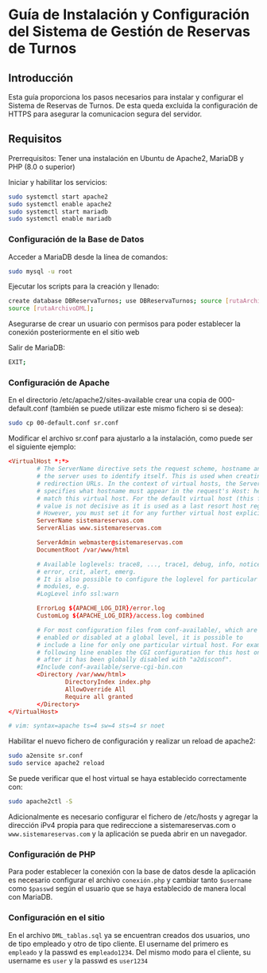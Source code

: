 # Guía de Instalación y Configuración del Sistema de Gestión de Reservas de Turnos

## Introducción

Esta guía proporciona los pasos necesarios para instalar y configurar el Sistema de Reservas de Turnos.
De esta queda excluida la configuración de HTTPS para asegurar la comunicacion segura del servidor.

## Requisitos

Prerrequisitos: Tener una instalación en Ubuntu de Apache2, MariaDB y PHP (8.0 o superior)

Iniciar y habilitar los servicios:
```bash
sudo systemctl start apache2
sudo systemctl enable apache2
sudo systemctl start mariadb
sudo systemctl enable mariadb
```
### Configuración de la Base de Datos

Acceder a MariaDB desde la línea de comandos:
```bash
sudo mysql -u root
```
Ejecutar los scripts para la creación y llenado:
```bash
create database DBReservaTurnos; use DBReservaTurnos; source [rutaArchivoDDL];
source [rutaArchivoDML];
```
Asegurarse de crear un usuario con permisos para poder establecer la conexión posteriormente en el sitio web

Salir de MariaDB:
```bash
EXIT;
```

### Configuración de Apache

En el directorio /etc/apache2/sites-available crear una copia de 000-default.conf (también se puede utilizar este mismo fichero si se desea):
```bash
sudo cp 00-default.conf sr.conf
```
Modificar el archivo sr.conf para ajustarlo a la instalación, como puede ser el siguiente ejemplo:
```sr.conf
<VirtualHost *:*>
        # The ServerName directive sets the request scheme, hostname and port that
        # the server uses to identify itself. This is used when creating
        # redirection URLs. In the context of virtual hosts, the ServerName
        # specifies what hostname must appear in the request's Host: header to
        # match this virtual host. For the default virtual host (this file) this
        # value is not decisive as it is used as a last resort host regardless.
        # However, you must set it for any further virtual host explicitly.
        ServerName sistemareservas.com
        ServerAlias www.sistemareservas.com

        ServerAdmin webmaster@sistemareservas.com
        DocumentRoot /var/www/html

        # Available loglevels: trace8, ..., trace1, debug, info, notice, warn,
        # error, crit, alert, emerg.
        # It is also possible to configure the loglevel for particular
        # modules, e.g.
        #LogLevel info ssl:warn

        ErrorLog ${APACHE_LOG_DIR}/error.log
        CustomLog ${APACHE_LOG_DIR}/access.log combined

        # For most configuration files from conf-available/, which are
        # enabled or disabled at a global level, it is possible to
        # include a line for only one particular virtual host. For example the
        # following line enables the CGI configuration for this host only
        # after it has been globally disabled with "a2disconf".
        #Include conf-available/serve-cgi-bin.con
        <Directory /var/www/html>
                DirectoryIndex index.php
                AllowOverride All
                Require all granted
        </Directory>
</VirtualHost>

# vim: syntax=apache ts=4 sw=4 sts=4 sr noet
```
Habilitar el nuevo fichero de configuración y realizar un reload de apache2:
```bash
sudo a2ensite sr.conf
sudo service apache2 reload
```
Se puede verificar que el host virtual se haya establecido correctamente con:
```bash
sudo apache2ctl -S
```

Adicionalmente es necesario configurar el fichero de /etc/hosts y agregar la dirección iPv4 propia para que redireccione a sistemareservas.com o `www.sistemareservas.com` y la aplicación se pueda abrir en un navegador.

### Configuración de PHP

Para poder establecer la conexión con la base de datos desde la aplicación es necesario configurar el archivo `conexión.php` y cambiar tanto `$username` como `$passwd` según el usuario que se haya establecido de manera local con MariaDB.

### Configuración en el sitio

En el archivo `DML_tablas.sql` ya se encuentran creados dos usuarios, uno de tipo empleado y otro de tipo cliente. El username del primero es `empleado` y la passwd es `empleado1234`. Del mismo modo para el cliente, su username es `user` y la passwd es `user1234`


